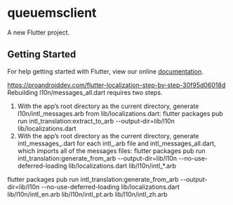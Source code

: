 # queuemsclient

A new Flutter project.

## Getting Started

For help getting started with Flutter, view our online
[documentation](https://flutter.io/).


https://proandroiddev.com/flutter-localization-step-by-step-30f95d06018d
Rebuilding l10n/messages_all.dart requires two steps.
1. With the app’s root directory as the current directory, generate l10n/intl_messages.arb from lib/localizations.dart:
flutter packages pub run intl_translation:extract_to_arb --output-dir=lib/l10n lib/localizations.dart
2. With the app’s root directory as the current directory, generate intl_messages_<locale>.dart for each intl_<locale>.arb file and intl_messages_all.dart, which imports all of the messages files:
flutter packages pub run intl_translation:generate_from_arb --output-dir=lib/l10n --no-use-deferred-loading lib/localizations.dart lib/l10n/intl_*.arb

flutter packages pub run intl_translation:generate_from_arb --output-dir=lib/l10n --no-use-deferred-loading lib/localizations.dart lib/l10n/intl_en.arb lib/l10n/intl_pt.arb lib/l10n/intl_zh.arb